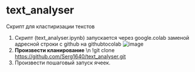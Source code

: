 # text_analyser
Скрипт для кластиризации текстов
1. Скрипт (text_analyser.ipynb) запускается через google.colab заменой адресной строки с github на githubtocolab
   ![image](https://github.com/user-attachments/assets/38143d15-1dc9-4b2b-bd25-d8399ce7f57b)
2. **Произвести кланирование** \n
   !git clone https://github.com/Serg1640/text_analyser.git
3. Произвести пошаговый запуск ячеек.

   
